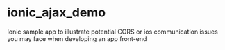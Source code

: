 # ionic_ajax_demo
Ionic sample app to illustrate potential CORS or ios communication issues you may face when developing an app front-end 
